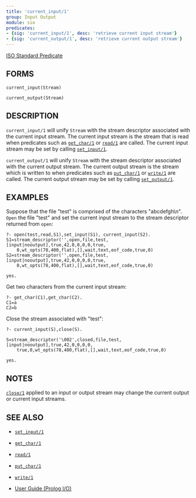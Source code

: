 ```yaml
---
title: 'current_input/1'
group: Input Output
module: sio
predicates:
- {sig: 'current_input/1', desc: 'retrieve current input stream'}
- {sig: 'current_output/1', desc: 'retrieve current output stream'}
---
```

[ISO Standard Predicate](http://www.deransart.fr/prolog/bips.html#currentoutput)


## FORMS
```
current_input(Stream)

current_output(Stream)
```
## DESCRIPTION

`current_input/1` will unify `Stream` with the stream descriptor associated with the current input stream. The current input stream is the stream that is read when predicates such as [`get_char/1`](get_char.html) or [`read/1`](read.html) are called. The current input stream may be set by calling [`set_input/1`](set_input.html).

`current_output/1` will unify `Stream` with the stream descriptor associated with the current output stream. The current output stream is the stream which is written to when predicates such as [`put_char/1`](put_char.html) or [`write/1`](write.html) are called. The current output stream may be set by calling [`set_output/1`](set_input.html).

## EXAMPLES

Suppose that the file &quot;test&quot; is comprised of the characters &quot;abcdefgh\n&quot;.  `Open` the file &quot;test&quot; and set the current input stream to the stream descriptor returned from `open`:

```
?- open(test,read,S1),set_input(S1), current_input(S2).
S1=stream_descriptor('',open,file,test,[input|nooutput],true,42,0,0,0,0,true,
    0,wt_opts(78,400,flat),[],wait,text,eof_code,true,0) 
S2=stream_descriptor('',open,file,test,[input|nooutput],true,42,0,0,0,0,true,
    0,wt_opts(78,400,flat),[],wait,text,eof_code,true,0) 

yes.
```
Get two characters from the current input stream:
```
?- get_char(C1),get_char(C2).
C1=a
C2=b
```
Close the stream associated with &quot;test&quot;:
```
?- current_input(S),close(S).

S=stream_descriptor('\002',closed,file,test,[input|nooutput],true,42,0,0,0,0,
    true,0,wt_opts(78,400,flat),[],wait,text,eof_code,true,0) 

yes.
```
## NOTES

[`close/1`](close.html) applied to an input or output stream  may change the current output or current input streams.

## SEE ALSO

- [`set_input/1`](set_input.html)
- [`get_char/1`](get_char.html)
- [`read/1`](read.html)
- [`put_char/1`](put_char.html)
- [`write/1`](write.html)

- [User Guide (Prolog I/O)](../guide/10-Prolog-I-O.html)

